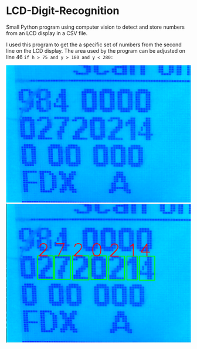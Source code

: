 # LCD-Digit-Recognition
Small Python program using computer vision to detect and store numbers from an LCD display in a CSV file.

I used this program to get the a specific set of numbers from the second line on the LCD display. The area used by the program can be adjusted on line 46 `if h > 75 and y > 180 and y < 280:`

![Input given to program](https://github.com/avigael/LCD-Digit-Recognition/blob/master/screenshots/input.png)
![Numbers detected by program](https://github.com/avigael/LCD-Digit-Recognition/blob/master/screenshots/output.png)
